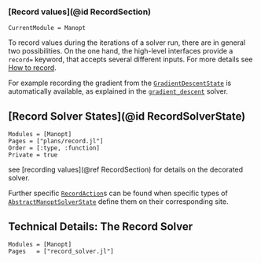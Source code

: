 ### [Record values](@id RecordSection)

```@meta
CurrentModule = Manopt
```

To record values during the iterations of a solver run, there are in general two possibilities.
On the one hand, the high-level interfaces provide a `record=` keyword, that accepts several different inputs. For more details see [How to record](../tutorials/HowToRecord.md).

For example recording the gradient from the [`GradientDescentState`](@ref) is
automatically available, as explained in the [`gradient_descent`](@ref) solver.

## [Record Solver States](@id RecordSolverState)

```@autodocs
Modules = [Manopt]
Pages = ["plans/record.jl"]
Order = [:type, :function]
Private = true
```

see [recording values](@ref RecordSection) for details on the decorated solver.

Further specific [`RecordAction`](@ref)s can be found when specific types of [`AbstractManoptSolverState`](@ref) define them on their corresponding site.

## Technical Details: The Record Solver
```@autodocs
Modules = [Manopt]
Pages   = ["record_solver.jl"]
```